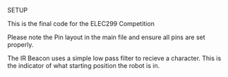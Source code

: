 SETUP

This is the final code for the ELEC299 Competition

Please note the Pin layout in the main file and ensure all pins are set properly.

The IR Beacon uses a simple low pass filter to recieve a character. This is the indicator of what starting position the robot is in. 
